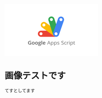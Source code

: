 <!-- 2021-09-06 06:12:06 -->
<!-- プログラミング -->
<!-- javascript, centos7, ベルギービール -->
![thumnail](../img/1XIyS3zzPC1f7WduhHAmgUJKGF5LSpJ3G.png)

# 画像テストです
てすとしてます